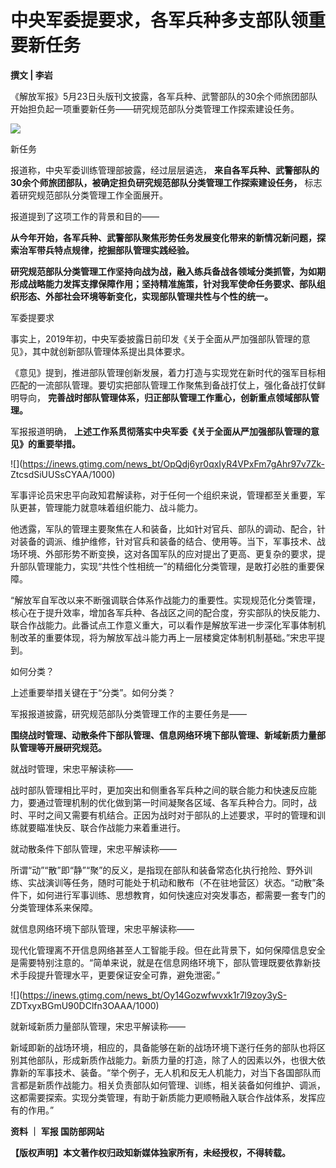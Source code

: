 # 中央军委提要求，各军兵种多支部队领重要新任务

**撰文 | 李岩**

《解放军报》5月23日头版刊文披露，各军兵种、武警部队的30余个师旅团部队开始担负起一项重要新任务——研究规范部队分类管理工作探索建设任务。

![](https://inews.gtimg.com/news_bt/OcLYc4g8BzsP8YheqrzVxfn19rKoJZDiwrTuPhJV0AJk4AA/1000)

新任务

报道称，中央军委训练管理部披露，经过层层遴选， **来自各军兵种、武警部队的30余个师旅团部队，被确定担负研究规范部队分类管理工作探索建设任务，**
标志着研究规范部队分类管理工作全面展开。

报道提到了这项工作的背景和目的——

**从今年开始，各军兵种、武警部队聚焦形势任务发展变化带来的新情况新问题，探索治军带兵特点规律，挖掘部队管理实践经验。**

**研究规范部队分类管理工作坚持向战为战，融入练兵备战各领域分类抓管，为如期形成战略能力发挥支撑保障作用；坚持精准施策，针对我军使命任务要求、部队组织形态、外部社会环境等新变化，实现部队管理共性与个性的统一。**

军委提要求

事实上，2019年初，中央军委披露日前印发《关于全面从严加强部队管理的意见》，其中就创新部队管理体系提出具体要求。

《意见》提到，推进部队管理创新发展，着力打造与实现党在新时代的强军目标相匹配的一流部队管理。要切实把部队管理工作聚焦到备战打仗上，强化备战打仗鲜明导向，
**完善战时部队管理体系，归正部队管理工作重心，创新重点领域部队管理。**

军报报道明确， **上述工作系贯彻落实中央军委《关于全面从严加强部队管理的意见》的重要举措。**

![](https://inews.gtimg.com/news_bt/OpQdj6yr0qxIyR4VPxFm7gAhr97v7Zk-
ZtcsdSiUUSsCYAA/1000)

军事评论员宋忠平向政知君解读称，对于任何一个组织来说，管理都至关重要，军队更甚，管理能力就意味着组织能力、战斗能力。

他透露，军队的管理主要聚焦在人和装备，比如针对官兵、部队的调动、配合，针对装备的调派、维护维修，针对官兵和装备的结合、使用等。当下，军事技术、战场环境、外部形势不断变换，这对各国军队的应对提出了更高、更复杂的要求，提升部队管理能力，实现“共性个性相统一”的精细化分类管理，是敢打必胜的重要保障。

“解放军自军改以来不断强调联合体系作战能力的重要性。实现规范化分类管理，核心在于提升效率，增加各军兵种、各战区之间的配合度，夯实部队的快反能力、联合作战能力。此番试点工作意义重大，可以看作是解放军进一步深化军事体制机制改革的重要体现，将为解放军战斗能力再上一层楼奠定体制机制基础。”宋忠平提到。

如何分类？

上述重要举措关键在于“分类”。如何分类？

军报报道披露，研究规范部队分类管理工作的主要任务是——

**围绕战时管理、动散条件下部队管理、信息网络环境下部队管理、新域新质力量部队管理等开展研究规范。**

就战时管理，宋忠平解读称——

战时部队管理相比平时，更加突出和侧重各军兵种之间的联合能力和快速反应能力，要通过管理机制的优化做到第一时间凝聚各区域、各军兵种合力。同时，战时、平时之间又需要有机结合。正因为战时对于部队的上述要求，平时的管理和训练就要瞄准快反、联合作战能力来着重进行。

就动散条件下部队管理，宋忠平解读称——

所谓“动”“散”即“静”“聚”的反义，是指现在部队和装备常态化执行抢险、野外训练、实战演训等任务，随时可能处于机动和散布（不在驻地营区）状态。“动散”条件下，如何进行军事训练、思想教育，如何快速应对突发事态，都需要一套专门的分类管理体系来保障。

就信息网络环境下部队管理，宋忠平解读称——

现代化管理离不开信息网络甚至人工智能手段。但在此背景下，如何保障信息安全是需要特别注意的。“简单来说，就是在信息网络环境下，部队管理既要依靠新技术手段提升管理水平，更要保证安全可靠，避免泄密。”

![](https://inews.gtimg.com/news_bt/Oy14Gozwfwvxk1r7l9zoy3yS-
ZDTxyxBGmU90DClfn3OAAA/1000)

就新域新质力量部队管理，宋忠平解读称——

新域即新的战场环境，相应的，具备能够在新的战场环境下遂行任务的部队也将区别其他部队，形成新质作战能力。新质力量的打造，除了人的因素以外，也很大依靠新的军事技术、装备。“举个例子，无人机和反无人机能力，对当下各国部队而言都是新质作战能力。相关负责部队如何管理、训练，相关装备如何维护、调派，这都需要探索。实现分类管理，有助于新质能力更顺畅融入联合作战体系，发挥应有的作用。”

**资料 ｜ 军报 国防部网站**

**【版权声明】本文著作权归政知新媒体独家所有，未经授权，不得转载。**

